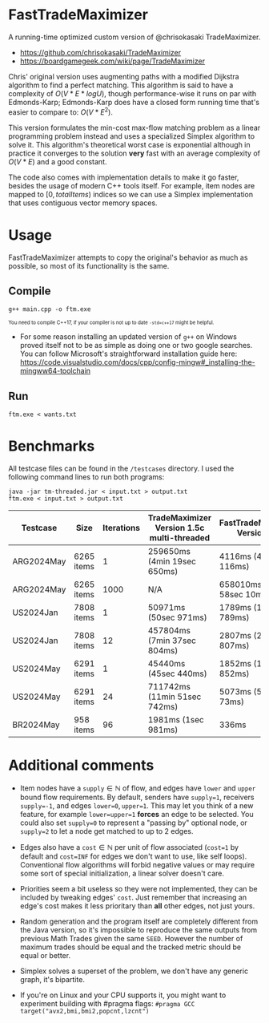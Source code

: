 # FastTradeMaximizer
A running-time optimized custom version of @chrisokasaki TradeMaximizer.

- https://github.com/chrisokasaki/TradeMaximizer
- https://boardgamegeek.com/wiki/page/TradeMaximizer

Chris' original version uses augmenting paths with a modified Dijkstra algorithm to find a perfect matching. This algorithm is said to have a complexity of $O(V * E * log U)$, though performance-wise it runs on par with Edmonds-Karp; Edmonds-Karp does have a closed form running time that's easier to compare to: $O(V * E^2)$.

This version formulates the min-cost max-flow matching problem as a linear programming problem instead and uses a specialized Simplex algorithm to solve it.  This algorithm's theoretical worst case is exponential although in practice it converges to the solution **very** fast with an average complexity of $O(V * E)$ and a good constant.

The code also comes with implementation details to make it go faster, besides the usage of modern C++ tools itself. For example, item nodes are mapped to $[0,totalItems)$ indices so we can use a Simplex implementation that uses contiguous vector memory spaces.

# Usage

FastTradeMaximizer attempts to copy the original's behavior as much as possible, so most of its functionality is the same.

## Compile

    g++ main.cpp -o ftm.exe

<sup><sup>You need to compile C++17, if your compiler is not up to date ```-std=c++17``` might be helpful.<sup><sup>

- For some reason installing an updated version of ```g++``` on Windows proved itself not to be as simple as doing one or two google searches. You can follow Microsoft's straightforward installation guide here: https://code.visualstudio.com/docs/cpp/config-mingw#_installing-the-mingww64-toolchain

## Run

    ftm.exe < wants.txt

# Benchmarks

All testcase files can be found in the ```/testcases``` directory. I used the following command lines to run both programs:

    java -jar tm-threaded.jar < input.txt > output.txt
    ftm.exe < input.txt > output.txt

| Testcase   | Size       | Iterations | TradeMaximizer Version 1.5c multi-threaded | FastTradeMaximizer Version 0.1 |
|------------|------------|------------|--------------------------------------------|--------------------------------|
| ARG2024May | 6265 items | 1          | 259650ms (4min 19sec 650ms)                | 4116ms (4sec 116ms)            |
| ARG2024May | 6265 items | 1000       | N/A                                        | 658010ms (10min 58sec 10ms)    |
| US2024Jan  | 7808 items | 1          | 50971ms (50sec 971ms)                      | 1789ms (1sec 789ms)            |
| US2024Jan  | 7808 items | 12         | 457804ms (7min 37sec 804ms)                | 2807ms (2sec 807ms)            |
| US2024May  | 6291 items | 1          | 45440ms (45sec 440ms)                      | 1852ms (1sec 852ms)            |
| US2024May  | 6291 items | 24         | 711742ms (11min 51sec 742ms)               | 5073ms (5sec 73ms)             |
| BR2024May  | 958 items  | 96         | 1981ms (1sec 981ms)                        | 336ms                          |

# Additional comments

- Item nodes have a $\texttt{supply}\in\mathbb{N}$ of flow, and edges have $\texttt{lower}$ and $\texttt{upper}$ bound flow requirements. By default, senders have $\texttt{supply=1}$, receivers $\texttt{supply=-1}$, and edges $\texttt{lower=0}, \texttt{upper=1}$. This may let you think of a new feature, for example $\texttt{lower=upper=1}$ **forces** an edge to be selected. You could also set $\texttt{supply=0}$ to represent a "passing by" optional node, or $\texttt{supply=2}$ to let a node get matched to up to 2 edges.

- Edges also have a $\texttt{cost}\in\mathbb{N}$ per unit of flow associated ($\texttt{cost=1}$ by default and $\texttt{cost=INF}$ for edges we don't want to use, like self loops). Conventional flow algorithms will forbid negative values or may require some sort of special initialization, a linear solver doesn't care.

- Priorities seem a bit useless so they were not implemented, they can be included by tweaking edges' $\texttt{cost}$. Just remember that increasing an edge's cost makes it less prioritary than **all** other edges, not just yours.

- Random generation and the program itself are completely different from the Java version, so it's impossible to reproduce the same outputs from previous Math Trades given the same $\texttt{SEED}$. However the number of maximum trades should be equal and the tracked metric should be equal or better.

- Simplex solves a superset of the problem, we don't have any generic graph, it's bipartite.

- If you're on Linux and your CPU supports it, you might want to experiment building with #pragma flags: ```#pragma GCC target("avx2,bmi,bmi2,popcnt,lzcnt")```
